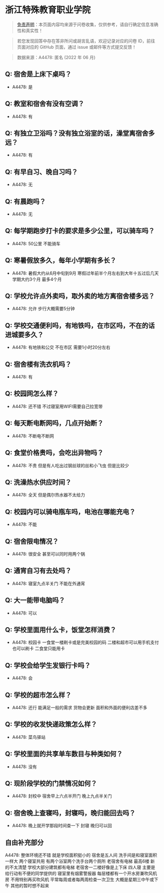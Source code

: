 # 浙江特殊教育职业学院

> [免责声明](https://colleges.chat/#_3)：本页面内容均来源于问卷收集，仅供参考，请自行确定信息准确性和真实性！

> 若您发现回答中存在答非所问或胡言乱语，欢迎记录对应的问卷 ID，前往页面对应的 GitHub 页面，通过 issue 或邮件等方式提交反馈！

> 数据来源：A4478: 匿名 (2022 年 06 月)

## Q: 宿舍是上床下桌吗？

- A4478: 是

## Q: 教室和宿舍有没有空调？

- A4478: 有

## Q: 有独立卫浴吗？没有独立浴室的话，澡堂离宿舍多远？

- A4478: 有

## Q: 有早自习、晚自习吗？

- A4478: 无

## Q: 有晨跑吗？

- A4478: 无

## Q: 每学期跑步打卡的要求是多少公里，可以骑车吗？

- A4478: 50公里 不能骑车

## Q: 寒暑假放多久，每年小学期有多长？

- A4478: 暑假大约从6月中旬到9月 寒假过年前半个月左右到大年十五过后几天 学期大约3个月 最多4个月

## Q: 学校允许点外卖吗，取外卖的地方离宿舍楼多远？

- A4478: 允许 步行大概需要5分钟

## Q: 学校交通便利吗，有地铁吗，在市区吗，不在的话进城要多久？

- A4478: 有地铁和公交 不在市区 需要1小时20分左右

## Q: 宿舍楼有洗衣机吗？

- A4478: 有

## Q: 校园网怎么样？

- A4478: 还不错 不过寝室用WIFI需要自己拉宽带

## Q: 每天断电断网吗，几点开始断？

- A4478: 不断电不断网

## Q: 食堂价格贵吗，会吃出异物吗？

- A4478: 不贵 但是有人吃出过钢丝球的丝和小飞虫 但是比较少

## Q: 洗澡热水供应时间？

- A4478: 全天 但是偶尔热水器不太给力

## Q: 校园内可以骑电瓶车吗，电池在哪能充电？

- A4478: 不能

## Q: 宿舍限电情况？

- A4478: 很安全 甚至可以同时用两个锅

## Q: 通宵自习有去处吗？

- A4478: 寝室九点半关门  不能在外通宵

## Q: 大一能带电脑吗？

- A4478: 可以

## Q: 学校里面用什么卡，饭堂怎样消费？

- A4478: 校园卡 一食堂一楼刷卡或是完美校园的码 二楼和超市可以用手机支付 也可以刷卡 二食堂只能用卡

## Q: 学校会给学生发银行卡吗？

- A4478: 会

## Q: 学校的超市怎么样？

- A4478: 还行 能满足一般的需求 货物会更新 面积和外面的便利店差不多

## Q: 学校的收发快递政策怎么样？

- A4478: 菜鸟驿站

## Q: 学校里面的共享单车数目与种类如何？

- A4478: 没有

## Q: 现阶段学校的门禁情况如何？

- A4478: 封校中 宿舍早上六点半开门 晚上九点半关门

## Q: 宿舍晚上查寝吗，封寝吗，晚归能回去吗？

- A4478: 晚上就开学那段时间查一下 封寝 晚归可以回

## 自由补充部分

A4478: 整体环境还不错 就是学校面积挺小的 宿舍是五人间 洗手间是和寝室面积一样大 两个寝室共用 有两个浴室两个洗手台两个厕所 老宿舍有电梯 最高6楼 新的不太清楚 学校大部分建筑都有电梯 老宿舍一二楼好像是上下床 四人寝 主要是给行动有不便的同学提供的 寝室里有烟雾警报器 每层楼都有一个开水房兼吹风机房 不用特别再买吹风机 平常每周或者每两周检查一次卫生 大概是星期三中午或下午 其他的暂时想不起来